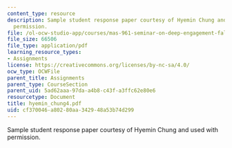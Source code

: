 ```yaml
---
content_type: resource
description: Sample student response paper courtesy of Hyemin Chung and used with
  permission.
file: /ol-ocw-studio-app/courses/mas-961-seminar-on-deep-engagement-fall-2004/cf370046a80280aa342948a53b74d299_hyemin_chung4.pdf
file_size: 66506
file_type: application/pdf
learning_resource_types:
- Assignments
license: https://creativecommons.org/licenses/by-nc-sa/4.0/
ocw_type: OCWFile
parent_title: Assignments
parent_type: CourseSection
parent_uid: 5ad62aaa-97da-a4b8-c43f-a3ffc62e80e6
resourcetype: Document
title: hyemin_chung4.pdf
uid: cf370046-a802-80aa-3429-48a53b74d299
---
```

Sample student response paper courtesy of Hyemin Chung and used with permission.